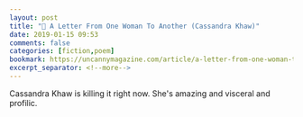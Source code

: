```yaml
---
layout: post
title: "🔖 A Letter From One Woman To Another (Cassandra Khaw)"
date: 2019-01-15 09:53
comments: false
categories: [fiction,poem]
bookmark: https://uncannymagazine.com/article/a-letter-from-one-woman-to-another/
excerpt_separator: <!--more-->
---
```

Cassandra Khaw is killing it right now. She's amazing and visceral and profilic.<!--more-->
